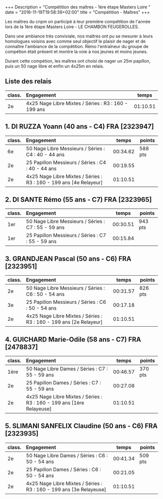 +++
Description = "Compétition des maîtres - 1ère étape Masters Loire "
date = "2016-11-19T19:58:39+02:00"
title = "Compétition - Maîtres"
+++

Les maîtres du cnpm on participé à leur première compétition de l'année lors de
la 1ère étape Masters Loire - LE CHAMBON FEUGEROLLES.

Dans une ambiance très conviviale, nos maîtres ont pu se mesurer à leurs homologues
voisins avec comme seul objectif le plaisir de nager et de connaître l'ambiance
de la compétition.
Rémo l'entraîneur du groupe de compétion était présent et montre la voie à nos jeunes
et moins jeunes.

Durant cette compétion, les maîtres ont choisi de nager un 25m papillon, puis un
50 nage libre et enfin un 4x25m en relais.

## Liste des relais

|class. |     Engagement                                         | temps    |
|:------| :------------------------------------------------------|--------- |
| 2e    | 4x25 Nage Libre Mixtes	/ Séries : R3 : 160 - 199 ans	 | 01:10.51 |


## 1. DI RUZZA Yoann (40 ans - C4) FRA [2323947]

|class.| Engagement                                                         | temps   | points |
|------| :----------------------------------------------------------------- | ------- |--------|
| 6e	 | 50 Nage Libre Messieurs	/ Séries : C4 : 40 - 44 ans	              |	00:34.62|	588 pts|
| 2e	 | 25 Papillon Messieurs	/ Séries : C4 : 40 - 44 ans		              | 00:19.55|        |
| 2e	 | 4x25 Nage Libre Mixtes	/ Séries : R3 : 160 - 199 ans	[4e Relayeur] |	01:10.51|        |

## 2. DI SANTE Rémo (55 ans - C7) FRA [2323965]

|class.| Engagement                                                         | temps   | points |
|------| :----------------------------------------------------------------- | ------- |--------|
|1er	 |50 Nage Libre Messieurs	/ Séries : C7 : 55 - 59 ans	                |	00:30.51|	943 pts|
|1er	 |25 Papillon Messieurs	/ Séries : C7 : 55 - 59 ans		                | 00:15.84|        |

## 3. GRANDJEAN Pascal (50 ans - C6) FRA [2323951]

|class.| Engagement                                                         | temps   | points |
|------| :----------------------------------------------------------------- | ------- |--------|
|2e	   |50 Nage Libre Messieurs	/ Séries : C6 : 50 - 54 ans	                |00:31.57	|	826 pts|
|3e	   |25 Papillon Messieurs	/ Séries : C6 : 50 - 54 ans		                |00:17.18 |        |
|2e	   |4x25 Nage Libre Mixtes	/ Séries : R3 : 160 - 199 ans	[2e Relayeur]	|01:10.51 |        |

## 4. GUICHARD Marie-Odile (58 ans - C7) FRA [2478837]

|class.| Engagement                                                           | temps   | points |
|------| :------------------------------------------------------------------- | ------- |--------|
|1ère  | 50 Nage Libre Dames	/ Séries : C7 : 55 - 59 ans	                    |	00:46.57|	370 pts|
|2e	   | 25 Papillon Dames	/ Séries : C7 : 55 - 59 ans	                      |	00:27.08|        |
|2e	   | 4x25 Nage Libre Mixtes	/ Séries : R3 : 160 - 199 ans	[1ère Relayeuse]|	01:10.51|        |

## 5. SLIMANI SANFELIX Claudine (50 ans - C6) FRA [2323935]

|class.| Engagement                                                         | temps   | points |
|------| :----------------------------------------------------------------- | ------- |--------|
|2e	   | 50 Nage Libre Dames	/ Séries : C6 : 50 - 54 ans	                  |	00:41.34| 509 pts|
|2e	   | 25 Papillon Dames	/ Séries : C6 : 50 - 54 ans	                    |	00:21.05|        |
|2e	   | 4x25 Nage Libre Mixtes	/ Séries : R3 : 160 - 199 ans	[3e Relayeuse]|	01:10.51|        |

